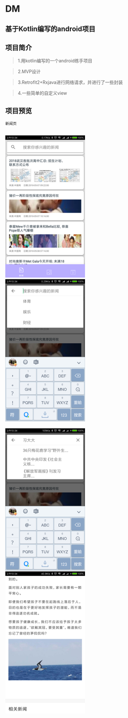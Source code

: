 # DM

基于Kotlin编写的android项目
----
## 项目简介
>1.用kotlin编写的一个android练手项目

>2.MVP设计

>3.Retrofit2+Rxjava进行网络请求，并进行了一些封装

>4.一些简单的自定义view

## 项目预览
```
新闻页
```
<img src="dmimg/dm01.png" width="50%"> <img src="dmimg/dm02.png" width="50%">
---
<img src="dmimg/dm03.png" width="50%"> <img src="dmimg/dm04.png" width="50%">
